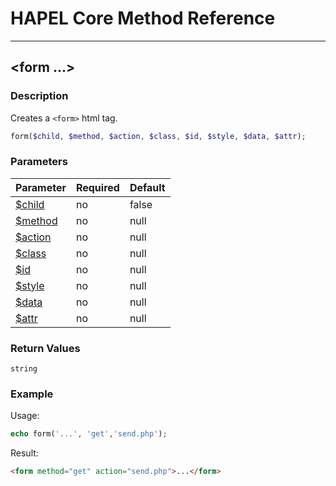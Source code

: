 # HAPEL Core Method Reference

---
## \<form ...>


### Description

Creates a `<form>` html tag.

```php
form($child, $method, $action, $class, $id, $style, $data, $attr);
```

### Parameters

| Parameter                           | Required  | Default |
|-------------------------------------|-----------|---------|
| [$child](../attributes/child.md)    | no        | false   |
| [$method](../attributes/method.md)  | no        | null    |
| [$action](../attributes/action.md)  | no        | null    |
| [$class](../attributes/class.md)    | no        | null    |
| [$id](../attributes/id.md)          | no        | null    |
| [$style](../attributes/style.md)    | no        | null    |
| [$data](../attributes/data.md)      | no        | null    |
| [$attr](../attributes/attr.md)      | no        | null    |


### Return Values

`string`


### Example

Usage:
```php
echo form('...', 'get','send.php');
```
Result:
```html
<form method="get" action="send.php">...</form>
```